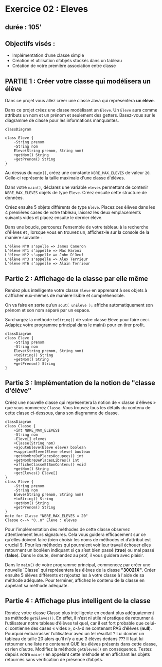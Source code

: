# Exercice 02 : Eleves
## durée : 105'
## Objectifs visés :
- Implémentation d’une classe simple
- Création et utilisation d‘objets stockés dans un tableau
- Création de votre première association entre classe
## PARTIE 1 : Créer votre classe qui modélisera un élève
Dans ce projet vous allez créer une classe Java qui représentera **un élève**.

Dans ce projet créez une classe modélisant un `Eleve`. Un `Eleve` aura comme attributs un nom et un prénom et seulement des getters. Basez-vous sur le diagramme de classe pour les informations manquantes.

```mermaid
classDiagram

class Eleve {
    -String prenom
    -String nom
    Eleve(String prenom, String nom)
    +getNom() String
    +getPrenom() String
}
```
Au dessus du `main()`, créez une constante `NBRE_MAX_ELEVES` de valeur `20`. Celle-ci représente la taille maximale d'une classe d'élèves.

Dans votre `main()`, déclarez une variable `eleves` permettant de contenir `NBRE_MAX_ELEVES` objets de type `Eleve`. Créez ensuite cette structure de données.

Créez ensuite 5 objets différents de type `Eleve`. Placez ces élèves dans les 4 premières cases de votre tableau, laissez les deux emplacements suivants vides et placez ensuite le dernier élève.

Dans une boucle, parcourez l'ensemble de votre tableau à la recherche d'élèves et , lorsque vous en trouvez un, affichez-le sur la console de la manière suivante :
```
L'élève N°0 s'apelle => James Cameron
L'élève N°1 s'appelle => Mac Haroni
L'élève N°2 s'appelle => John D'Oeuf
L'élève N°3 s'appelle => Alex Terrieur
L'élève N°6 s'appelle => Alain Terrieur
```
## Partie 2 : Affichage de la classe par elle même
Rendez plus intelligente votre classe `Eleve` en apprenant à ses objets à s’afficher eux-mêmes de manière lisible et compréhensible.

On va faire en sorte qu’un `sout( unEleve );` affiche automatiquement son prénom et son nom séparé par un espace.

Surchargez la méthode `toString()` de votre classe Eleve pour faire ceci. Adaptez votre programme principal dans le main() pour en tirer profit.
```mermaid
classDiagram
class Eleve {
    -String prenom
    -String nom
    Eleve(String prenom, String nom)
    +toString() String
    +getNom() String
    +getPrenom() String
}
```
## Partie 3 : Implémentation de la notion de "classe d'élève"
Créez une nouvelle classe qui représentera la notion de « classe d’élèves » que vous nommerez `Classe`. Vous trouvez tous les détails du contenu de cette classe ci-dessous, dans son diagramme de classe.

```mermaid
classDiagram
class Classe {
    +int NBRE_MAX_ELEVES$
    -String nom
    -Eleve[] eleves
    +Classe(String nom)
    +ajouteEleve(Eleve eleve) boolean
    +supprimeEleve(Eleve eleve) boolean
    +getNombreDePlacesOccupees() int
    +getNombreDePlacesLibres() int
    +afficheClasseEtSonContenu() void
    +getNom() String
    +getEleves() Eleve[]
}
class Eleve {
    -String prenom
    -String nom
    Eleve(String prenom, String nom)
    +toString() String
    +getNom() String
    +getPrenom() String
}
note for Classe "NBRE_MAX_ELEVES = 20"
Classe o--> "0..n" Eleve : eleves
```

Pour l’implémentation des méthodes de cette classe observez attentivement leurs signatures. Cela vous guidera efficacement sur ce qu’elles doivent faire (bien choisir les noms de méthodes et d’attribut est crucial !).
Pour les méthodes qui pourraient voir leur travail échouer elles retournent un booléen indiquant si ça s’est bien passé (**true**) ou mal passé (**false**). 
Dans le doute, demandez au prof, il vous guidera avec plaisir.

Dans le `main()` de votre programme principal, commencez par créer une nouvelle ´Classe´ qui représentera les élèves de la classe **"30021X"**.
Créer ensuite 5 élèves différents et rajoutez les à votre classe à l'aide de sa méthode adéquate. Pour terminer, affichez le contenu de la classe en appelant sa méthode adéquate.

## Partie 4 : Affichage plus intelligent de la classe
Rendez votre classe Classe plus intelligente en codant plus adéquatement sa méthode `getEleves()`.
En effet, il n’est ni utile ni pratique de retourner à l’utilisateur notre tableau d’élèves tel quel, car il est fort probable que celui-ci contienne des cases « vides », c-à-d ne contenant PAS d’élèves (**null**).
Pourquoi embarrasser l’utilisateur avec un tel résultat ? Lui donner un tableau de taille 20 alors qu’il n’y a que 3 élèves dedans ???
Il faut lui retourner une liste ne contenant QUE les élèves présents dans cette classe, et rien d’autre. Modifiez la méthode `getEleves()` en conséquence. Testez depuis votre `main()` en appelant cette méthode et en affichant les objets retournés sans vérification de présence d’objets.